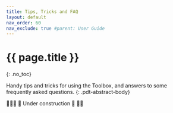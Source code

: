 ```yaml
---
title: Tips, Tricks and FAQ
layout: default
nav_order: 60
nav_exclude: true #parent: User Guide
---
```


# {{ page.title }}
{: .no_toc}

Handy tips and tricks for using the Toolbox, and answers to some frequently asked questions.
{: .pdt-abstract-body}

👷🏻‍♀️ 🚧 Under construction 🚧 👷🏻

<!--- TODO: Write the tips and tricks. --->